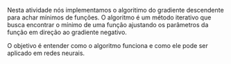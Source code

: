 Nesta atividade nós implementamos o algoritimo do gradiente descendente para achar mínimos de funções. O algoritmo é um método iterativo que busca encontrar o mínimo de uma função ajustando os parâmetros da função em direção ao gradiente negativo.

O objetivo é entender como o algoritmo funciona e como ele pode ser aplicado em redes neurais.